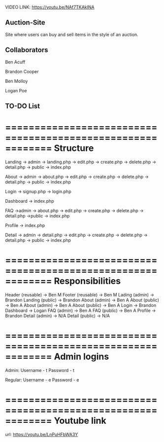 VIDEO LINK: https://youtu.be/NAf7TKAkINA

Auction-Site
------------------
 Site where users can buy and sell items in the style of an auction.

 Collaborators
------------------

Ben Acuff

Brandon Cooper

Ben Molloy

Logan Poe

 TO-DO List
------------------


============================================================
Structure
============================================================

Landing
-> admin
   -> landing.php
   -> edit.php
   -> create.php
   -> delete.php
   -> detail.php
-> public
   -> index.php

About
-> admin
   -> about.php
   -> edit.php
   -> create.php
   -> delete.php
   -> detail.php
-> public
   -> index.php

Login
-> signup.php
-> login.php

Dashboard
-> index.php

FAQ
->admin
   -> about.php
   -> edit.php
   -> create.php
   -> delete.php
   -> detail.php
->public
   -> index.php

Profile
-> index.php

Detail
-> admin
   -> detail.php
   -> edit.php
   -> create.php
   -> delete.php
   -> detail.php
-> public
   -> index.php

============================================================
Responsibilities
============================================================

Header (reusable) -> Ben M
Footer (reusable) -> Ben M
Lading (admin)    -> Brandon
Landing (public)  -> Brandon
About (admin)     -> Ben A
About (public)    -> Ben A
About (admin)     -> Ben A
About (public)    -> Ben A
Login 		 -> Brandon
Dashboard         -> Logan
FAQ (admin)       -> Ben A
FAQ (public)      -> Ben A
Profile           -> Brandon
Detail (admin)    -> N/A
Detail (public)   -> N/A

============================================================
Admin logins
============================================================

Admin: 
Username - t 
Password - t

Regular: 
Username - e 
Password - e

============================================================
Youtube link
============================================================

url: https://youtu.be/LnPuHFbWA3Y

